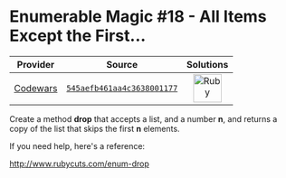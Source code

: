 [_metadata_:generated]: - "true"

# Enumerable Magic #18 - All Items Except the First...

<!-- INFO TABLE BEGIN -->

| Provider                                        | Source                                                                               | Solutions                                                                                                                                  |
| :---------------------------------------------: | :----------------------------------------------------------------------------------: | :----------------------------------------------------------------------------------------------------------------------------------------: |
| [Codewars](../../../docs/providers/Codewars.md) | [`545aefb461aa4c3638001177`](https://www.codewars.com/kata/545aefb461aa4c3638001177) | [<img src="https://res.cloudinary.com/rascaltwo/image/upload/v1631924090/ruby_v4klwh.svg" alt="Ruby" title="Ruby" width="50" />](solve.rb) |

<!-- INFO TABLE END -->

Create a method **drop** that accepts a list, and a number **n**, and returns a copy of the list that skips the first **n** elements.

If you need help, here's a reference:

http://www.rubycuts.com/enum-drop
